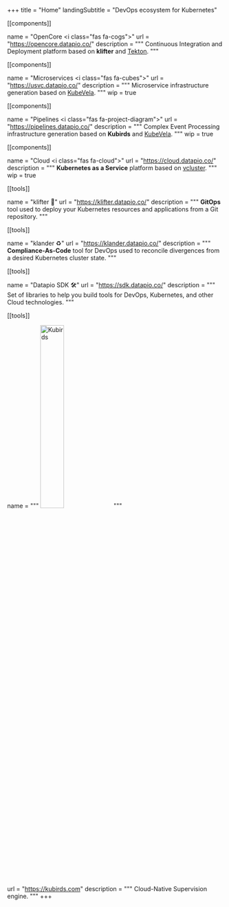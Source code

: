 +++
title = "Home"
landingSubtitle = "DevOps ecosystem for Kubernetes"


[[components]]

name = "OpenCore <i class=\"fas fa-cogs\"></i>"
url = "https://opencore.datapio.co/"
description = """
Continuous Integration and Deployment platform based on **klifter** and
[Tekton](https://tekton.dev).
"""

[[components]]

name = "Microservices <i class=\"fas fa-cubes\"></i>"
url = "https://usvc.datapio.co/"
description = """
Microservice infrastructure generation based on [KubeVela](https://kubevela.io).
"""
wip = true

[[components]]

name = "Pipelines <i class=\"fas fa-project-diagram\"></i>"
url = "https://pipelines.datapio.co/"
description = """
Complex Event Processing infrastructure generation based on **Kubirds** and
[KubeVela](https://kubevela.io).
"""
wip = true

[[components]]

name = "Cloud <i class=\"fas fa-cloud\"></i>"
url = "https://cloud.datapio.co/"
description = """
**Kubernetes as a Service** platform based on
[vcluster](https://www.vcluster.com/).
"""
wip = true

[[tools]]

name = "klifter &#128640;"
url = "https://klifter.datapio.co/"
description = """
**GitOps** tool used to deploy your Kubernetes resources and applications from
a Git repository.
"""

[[tools]]

name = "klander &#9851;&#65039;"
url = "https://klander.datapio.co/"
description = """
**Compliance-As-Code** tool for DevOps used to reconcile divergences from a
desired Kubernetes cluster state.
"""

[[tools]]

name = "Datapio SDK &#128736;&#65039;"
url = "https://sdk.datapio.co/"
description = """
Set of libraries to help you build tools for DevOps, Kubernetes, and other
Cloud technologies.
"""

[[tools]]

name = """
<img width="33%" src="/img/kubirds-logo.png" alt="Kubirds" />
"""

url = "https://kubirds.com"
description = """
Cloud-Native Supervision engine.
"""
+++
